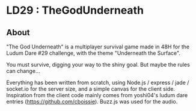 LD29 : TheGodUnderneath
================

About
------

"The God Underneath" is a multiplayer survival game made in 48H for the Ludum Dare #29 challenge, with the theme "Underneath the Surface".

You must survive, digging your way to the shiny goal. But maybe the rules can change...

Everything has been written from scratch, using Node.js / express / jade / socket.io for the server size, and a simple canvas for the client side. Inspiration from the client code mainly comes from yoshi04's ludum dare entries (https://github.com/cboissie). Buzz.js was used for the audio.

